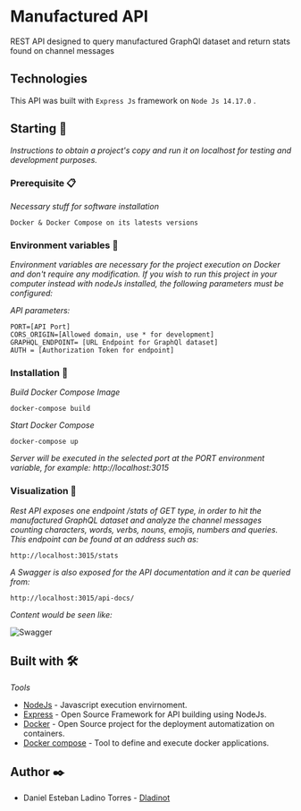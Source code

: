 # Manufactured API
REST API designed to query manufactured GraphQl dataset and return stats found on channel messages

## Technologies
This API was built with `Express Js` framework on `Node Js 14.17.0` .

## Starting 🚀

_Instructions to obtain a project's copy and run it on localhost for testing and development purposes._

### Prerequisite 📋

_Necessary stuff for software installation_

```
Docker & Docker Compose on its latests versions
```

### Environment variables  🔧

_Environment variables are necessary for the project execution on Docker and don't require any modification. If you wish to run this project in your computer instead with nodeJs installed, the following parameters must be configured:_

_API parameters:_

```
PORT=[API Port]
CORS_ORIGIN=[Allowed domain, use * for development]
GRAPHQL_ENDPOINT= [URL Endpoint for GraphQl dataset]
AUTH = [Authorization Token for endpoint]
```

### Installation 👷

_Build Docker Compose Image_

```
docker-compose build
```

_Start Docker Compose_

```
docker-compose up
```

_Server will be executed in the selected port at the PORT environment variable, for example: http://localhost:3015_


### Visualization 👀

_Rest API exposes one endpoint /stats of GET type, in order to hit the manufactured GraphQL dataset and analyze the channel messages counting characters, words, verbs, nouns, emojis, numbers and queries. This endpoint can be found at an address such as:_

```
http://localhost:3015/stats
```

_A Swagger is also exposed for the API documentation and it can be queried from:_

```
http://localhost:3015/api-docs/
```

_Content would be seen like:_

![Swagger](https://i.imgur.com/8E1ctLq.png)


## Built with 🛠️

_Tools_

* [NodeJs](https://nodejs.org/es/) - Javascript execution envirnoment.
* [Express](https://expressjs.com/es/) - Open Source Framework for API building using NodeJs.
* [Docker](https://www.docker.com/) - Open Source project for the deployment automatization on containers.
* [Docker compose](https://docs.docker.com/compose/) - Tool to define and execute docker applications.

## Author ✒️

* Daniel Esteban Ladino Torres - [Dladinot](https://github.com/dladinot)
